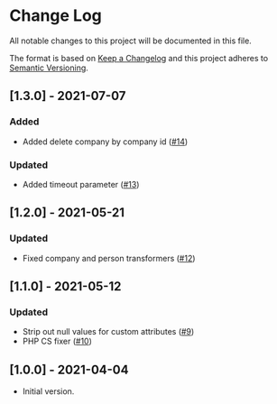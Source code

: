 # Change Log
All notable changes to this project will be documented in this file.

The format is based on [Keep a Changelog](http://keepachangelog.com/)
and this project adheres to [Semantic Versioning](http://semver.org/).

## [1.3.0] - 2021-07-07

### Added
- Added delete company by company id ([#14](https://github.com/testmonitor/custify-client/pull/14))

### Updated
- Added timeout parameter ([#13](https://github.com/testmonitor/custify-client/pull/13))

## [1.2.0] - 2021-05-21

### Updated
- Fixed company and person transformers ([#12](https://github.com/testmonitor/custify-client/pull/12))

## [1.1.0] - 2021-05-12

### Updated
- Strip out null values for custom attributes ([#9](https://github.com/testmonitor/custify-client/pull/9))
- PHP CS fixer ([#10](https://github.com/testmonitor/custify-client/pull/10))

## [1.0.0] - 2021-04-04

- Initial version.

